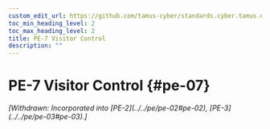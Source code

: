 ```yaml
---
custom_edit_url: https://github.com/tamus-cyber/standards.cyber.tamus.edu/tree/main/static/content/tamus.edu/TAMUS_profile.xml
toc_min_heading_level: 2
toc_max_heading_level: 2
title: PE-7 Visitor Control
description: ""
---
```


# PE-7 Visitor Control {#pe-07}


<prop xmlns="http://csrc.nist.gov/ns/oscal/1.0" name="status" value="withdrawn">
            <em>[Withdrawn: Incorporated into [PE-2](../../pe/pe-02#pe-02), [PE-3](../../pe/pe-03#pe-03).]</em>
         </prop>
         

